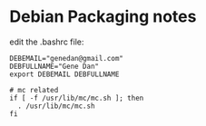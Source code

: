 # Debian Packaging notes

edit the .bashrc file:

```
DEBEMAIL="genedan@gmail.com"
DEBFULLNAME="Gene Dan"
export DEBEMAIL DEBFULLNAME

# mc related
if [ -f /usr/lib/mc/mc.sh ]; then
  . /usr/lib/mc/mc.sh
fi
```